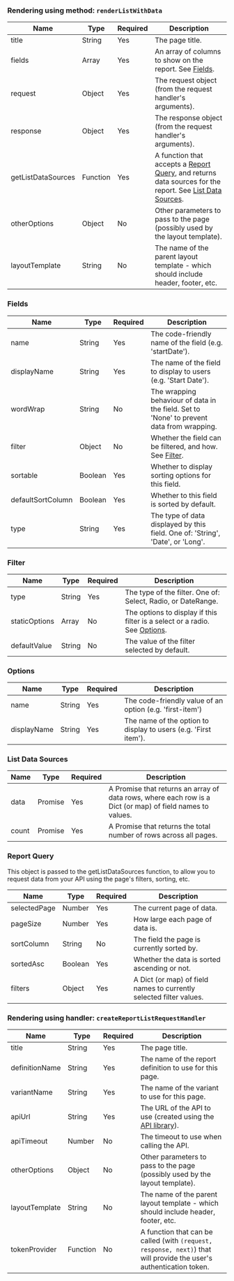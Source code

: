 
### Rendering using method: `renderListWithData`

| Name               | Type     | Required | Description                                                                                                                                    |
|--------------------|----------|----------|------------------------------------------------------------------------------------------------------------------------------------------------|
| title              | String   | Yes      | The page title.                                                                                                                                |
| fields             | Array    | Yes      | An array of columns to show on the report. See [Fields](#fields).                                                                              |
| request            | Object   | Yes      | The request object (from the request handler's arguments).                                                                                     |
| response           | Object   | Yes      | The response object (from the request handler's arguments).                                                                                    |
| getListDataSources | Function | Yes      | A function that accepts a [Report Query](#report-query), and returns data sources for the report. See [List Data Sources](#list-data-sources). |
| otherOptions       | Object   | No       | Other parameters to pass to the page (possibly used by the layout template).                                                                   |
| layoutTemplate     | String   | No       | The name of the parent layout template - which should include header, footer, etc.                                                             |

### Fields

| Name              | Type    | Required | Description                                                                               |
|-------------------|---------|----------|-------------------------------------------------------------------------------------------|
| name              | String  | Yes      | The code-friendly name of the field (e.g. 'startDate').                                   |
| displayName       | String  | Yes      | The name of the field to display to users (e.g. 'Start Date').                            |
| wordWrap          | String  | No       | The wrapping behaviour of data in the field. Set to 'None' to prevent data from wrapping. |
| filter            | Object  | No       | Whether the field can be filtered, and how. See [Filter](#filter).                        |
| sortable          | Boolean | Yes      | Whether to display sorting options for this field.                                        |
| defaultSortColumn | Boolean | Yes      | Whether to this field is sorted by default.                                               |
| type              | String  | Yes      | The type of data displayed by this field. One of: 'String', 'Date', or 'Long'.            |

### Filter

| Name          | Type   | Required | Description                                                                            |
|---------------|--------|----------|----------------------------------------------------------------------------------------|
| type          | String | Yes      | The type of the filter. One of: Select, Radio, or DateRange.                           |
| staticOptions | Array  | No       | The options to display if this filter is a select or a radio. See [Options](#options). |
| defaultValue  | String | No       | The value of the filter selected by default.                                           |


### Options

| Name        | Type   | Required | Description                                                     |
|-------------|--------|----------|-----------------------------------------------------------------|
| name        | String | Yes      | The code-friendly value of an option (e.g. 'first-item')        |
| displayName | String | Yes      | The name of the option to display to users (e.g. 'First item'). |

### List Data Sources

| Name  | Type    | Required | Description                                                                                               |
|-------|---------|----------|-----------------------------------------------------------------------------------------------------------|
| data  | Promise | Yes      | A Promise that returns an array of data rows, where each row is a Dict (or map) of field names to values. |
| count | Promise | Yes      | A Promise that returns the total number of rows across all pages.                                         |

### Report Query

This object is passed to the getListDataSources function, to allow you to request data from your API using the page's filters, sorting, etc.

| Name         | Type    | Required | Description                                                         |
|--------------|---------|----------|---------------------------------------------------------------------|
| selectedPage | Number  | Yes      | The current page of data.                                           |
| pageSize     | Number  | Yes      | How large each page of data is.                                     |
| sortColumn   | String  | No       | The field the page is currently sorted by.                          |
| sortedAsc    | Boolean | Yes      | Whether the data is sorted ascending or not.                        |
| filters      | Object  | Yes      | A Dict (or map) of field names to currently selected filter values. |

### Rendering using handler: `createReportListRequestHandler`

| Name               | Type     | Required | Description                                                                                                                           |
|--------------------|----------|----------|---------------------------------------------------------------------------------------------------------------------------------------|
| title              | String   | Yes      | The page title.                                                                                                                       |
| definitionName               | String   | Yes      | The name of the report definition to use for this page.                                                                               |
| variantName               | String   | Yes      | The name of the variant to use for this page.                                                                                         |
| apiUrl               | String   | Yes      | The URL of the API to use (created using the [API library](https://github.com/ministryofjustice/hmpps-digital-prison-reporting-lib)). |
| apiTimeout               | Number   | No       | The timeout to use when calling the API.                                                                                              |
| otherOptions       | Object   | No       | Other parameters to pass to the page (possibly used by the layout template).                                                          |
| layoutTemplate     | String   | No       | The name of the parent layout template - which should include header, footer, etc.                                                    |
| tokenProvider     | Function | No       | A function that can be called (with `(request, response, next)`) that will provide the user's authentication token.                   |
